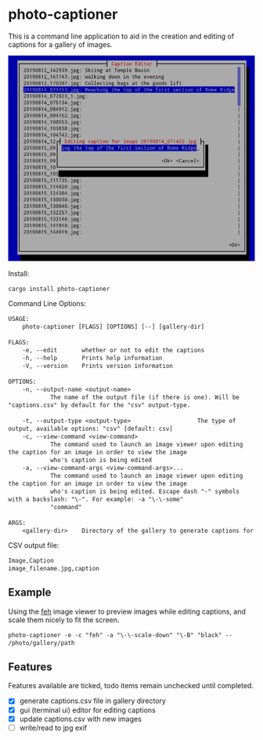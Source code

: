 # photo-captioner

This is a command line application to aid in the creation and editing of captions for a gallery of images.

![edit menu screenshot](screenshots/edit_menu.png)

Install:
```
cargo install photo-captioner
```

Command Line Options:
```
USAGE:
    photo-captioner [FLAGS] [OPTIONS] [--] [gallery-dir]

FLAGS:
    -e, --edit       whether or not to edit the captions
    -h, --help       Prints help information
    -V, --version    Prints version information

OPTIONS:
    -n, --output-name <output-name>
            The name of the output file (if there is one). Will be "captions.csv" by default for the "csv" output-type.

    -t, --output-type <output-type>                   The type of output, available options: "csv" [default: csv]
    -c, --view-command <view-command>
            The command used to launch an image viewer upon editing the caption for an image in order to view the image
            who's caption is being edited
    -a, --view-command-args <view-command-args>...
            The command used to launch an image viewer upon editing the caption for an image in order to view the image
            who's caption is being edited. Escape dash "-" symbols with a backslash: "\-". For example: -a "\-\-some"
            "command"

ARGS:
    <gallery-dir>    Directory of the gallery to generate captions for
```

CSV output file:
```csv
Image,Caption
image_filename.jpg,caption
```

## Example

Using the [feh](https://feh.finalrewind.org/) image viewer to preview images while editing captions, and scale them nicely to fit the screen.

```
photo-captioner -e -c "feh" -a "\-\-scale-down" "\-B" "black" -- /photo/gallery/path
```

## Features

Features available are ticked, todo items remain unchecked until completed.

 - [x] generate captions.csv file in gallery directory
 - [x] gui (terminal ui) editor for editing captions
 - [x] update captions.csv with new images
 - [ ] write/read to jpg exif